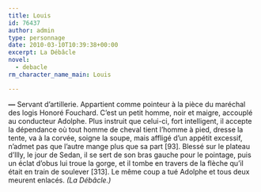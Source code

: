 ```yaml
---
title: Louis
id: 76437
author: admin
type: personnage
date: 2010-03-10T10:39:38+00:00
excerpt: La Débâcle
novel:
  - debacle
rm_character_name_main: Louis

---
```

**—** Servant d&rsquo;artillerie. Appartient comme pointeur à la pièce du maréchal des logis Honoré Fouchard. C&rsquo;est un petit homme, noir et maigre, accouplé au conducteur Adolphe. Plus instruit que celui-ci, fort intelligent, il accepte la dépendance où tout homme de cheval tient l&rsquo;homme à pied, dresse la tente, va à la corvée, soigne la soupe, mais affligé d&rsquo;un appétit excessif, n&rsquo;admet pas que l&rsquo;autre mange plus que sa part [93]. Blessé sur le plateau d&rsquo;Illy, le jour de Sedan, il se sert de son bras gauche pour le pointage, puis un éclat d&rsquo;obus lui troue la gorge, et il tombe en travers de la flèche qu&rsquo;il était en train de soulever [313]. Le même coup a tué Adolphe et tous deux meurent enlacés. _(La Débâcle.)_